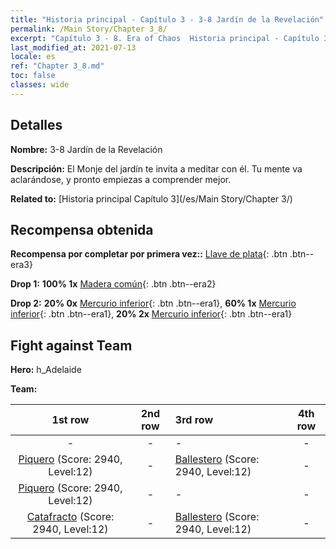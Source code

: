 ```yaml
---
title: "Historia principal - Capítulo 3 - 3-8 Jardín de la Revelación"
permalink: /Main Story/Chapter 3_8/
excerpt: "Capítulo 3 - 8. Era of Chaos  Historia principal - Capítulo 3_8. 3-8 Jardín de la Revelación"
last_modified_at: 2021-07-13
locale: es
ref: "Chapter 3_8.md"
toc: false
classes: wide
---
```


## Detalles

 **Nombre:** 3-8 Jardín de la Revelación

 **Descripción:** El Monje del jardín te invita a meditar con él. Tu mente va aclarándose, y pronto empiezas a comprender mejor.

 **Related to:** [Historia principal Capítulo 3](/es/Main Story/Chapter 3/)

## Recompensa obtenida

 **Recompensa por completar por primera vez::** [Llave de plata](/ItemsES/con_693/){: .btn .btn--era3}

 **Drop 1:** **100% 1x** [Madera común](/ItemsES/mat_7/){: .btn .btn--era2}

 **Drop 2:** **20% 0x** [Mercurio inferior](/ItemsES/mat_2/){: .btn .btn--era1}, **60% 1x** [Mercurio inferior](/ItemsES/mat_2/){: .btn .btn--era1}, **20% 2x** [Mercurio inferior](/ItemsES/mat_2/){: .btn .btn--era1}


## Fight against Team
 **Hero:** h_Adelaide

 **Team:**


  | 1st row | 2nd row | 3rd row | 4th row |
  |:----:|:----:|:----|:----:|
  | - | - | - | - |
  | [Piquero](/es/units/Pikeman/) (Score: 2940, Level:12)  | - | [Ballestero](/es/units/Marksman/) (Score: 2940, Level:12)  | - |
  | [Piquero](/es/units/Pikeman/) (Score: 2940, Level:12)  | - | - | - |
  | [Catafracto](/es/units/Cavalier/) (Score: 2940, Level:12)  | - | [Ballestero](/es/units/Marksman/) (Score: 2940, Level:12)  | - |



